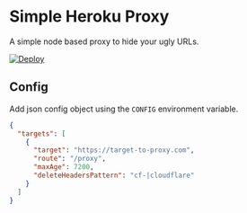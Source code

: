 # Simple Heroku Proxy

A simple node based proxy to hide your ugly URLs.

[![Deploy](https://www.herokucdn.com/deploy/button.png)](https://heroku.com/deploy)

## Config

Add json config object using the `CONFIG` environment variable.

```json
{
  "targets": [
    {
      "target": "https://target-to-proxy.com",
      "route": "/proxy",
      "maxAge": 7200,
      "deleteHeadersPattern": "cf-|cloudflare"
    }
  ]
}
```
